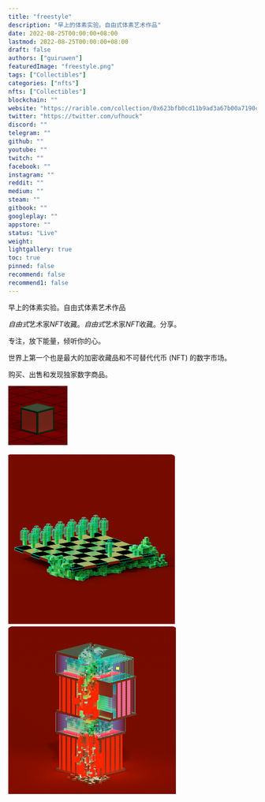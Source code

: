 ```yaml
---
title: "freestyle"
description: "早上的体素实验。自由式体素艺术作品"
date: 2022-08-25T00:00:00+08:00
lastmod: 2022-08-25T00:00:00+08:00
draft: false
authors: ["guiruwen"]
featuredImage: "freestyle.png"
tags: ["Collectibles"]
categories: ["nfts"]
nfts: ["Collectibles"]
blockchain: ""
website: "https://rarible.com/collection/0x623bfb0cd11b9ad3a67b00a7190ce1915c0f3ecc"
twitter: "https://twitter.com/ufhouck"
discord: ""
telegram: ""
github: ""
youtube: ""
twitch: ""
facebook: ""
instagram: ""
reddit: ""
medium: ""
steam: ""
gitbook: ""
googleplay: ""
appstore: ""
status: "Live"
weight: 
lightgallery: true
toc: true
pinned: false
recommend: false
recommend1: false
---
```

早上的体素实验。自由式体素艺术作品 

*自由式*艺术家*NFT*收藏。*自由式*艺术家*NFT*收藏。分享。

专注，放下能量，倾听你的心。

世界上第一个也是最大的加密收藏品和不可替代代币 (NFT) 的数字市场。

购买、出售和发现独家数字商品。







![ntf](01.png)



![ntf](02.png)![ntf](03.png)